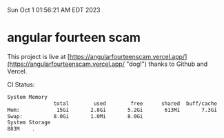 Sun Oct  1 01:56:21 AM EDT 2023

# angular fourteen scam


This project is live at [https://angularfourteenscam.vercel.app/](https://angularfourteenscam.vercel.app/ "dog!") thanks to Github and Vercel.

CI Status: 

```bash
System Memory
               total        used        free      shared  buff/cache   available
Mem:            15Gi       2.8Gi       5.2Gi       613Mi       7.3Gi        11Gi
Swap:          8.0Gi       1.0Mi       8.0Gi
System Storage
883M	.

